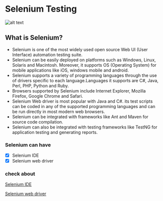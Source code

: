 # Selenium Testing
![alt text](https://www.mindfiresolutions.com/images/SeleniumAutomationTesting_Mindfire.PNG)

## What is Selenium?
+ Selenium is one of the most widely used open source Web UI (User Interface) automation testing suite.
+ Selenium can be easily deployed on platforms such as Windows, Linux, Solaris and Macintosh. Moreover, it supports OS (Operating System)   for mobile applications like iOS, windows mobile and android.
+ Selenium supports a variety of programming languages through the use of drivers specific to each language.Languages it supports are       C#, Java, Perl, PHP, Python and Ruby.
+ Browsers supported by Selenium include Internet Explorer, Mozilla Firefox, Google Chrome and Safari.
+ Selenium Web driver is most popular with Java and C#. its test scripts can be coded in any of the supported programming languages and  can be run directly in most modern web browsers.
+ Selenium can be integrated with frameworks like Ant and Maven for source code compilation.
+ Selenium can also be integrated with testing frameworks like TestNG for application testing and generating reports.

### Selenium can have
- [x] Selenium IDE
- [x] Selenium web driver

### check about 
[ Selenium IDE](Selenium%20IDE)

[ Selenium web driver](selenium%20web%20driver)

